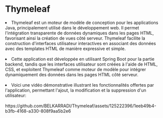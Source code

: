 # Thymeleaf

<li>Thymeleaf est un moteur de modèle de conception pour les applications Java, principalement utilisé dans le développement web.
  Il permet l'intégration transparente de données dynamiques dans les pages HTML, favorisant ainsi la création de vues côté serveur. Thymeleaf facilite la construction 
  d'interfaces utilisateur interactives en associant des données avec des templates HTML de manière expressive et simple.</li><br/>

  <li>
    Cette application est développée en utilisant Spring Boot pour la partie backend, tandis que les interfaces utilisateur sont créées à l'aide de HTML, CSS, et exploitent Thymeleaf
    comme moteur de modèle pour intégrer dynamiquement des données dans les pages HTML côté serveur.
  </li><br/>

  <li>Voici une vidéo démonstrative illustrant les fonctionnalités offertes par l'application, permettant l'ajout, la modification et la suppression d'un utilisateur:</li><br/>
  https://github.com/BELKARRADI/Thymeleaf/assets/125222396/1eeb49b4-b3fb-4168-a330-808f9aa5b2e6
